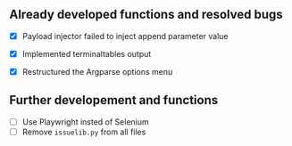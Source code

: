 
## Already developed functions and resolved bugs

- [x] Payload injector failed to inject append parameter value
- [x] Implemented terminaltables output
- [x] Restructured the Argparse options menu



## Further developement and functions

- [ ] Use Playwright insted of Selenium
- [ ] Remove `issuelib.py` from all files
